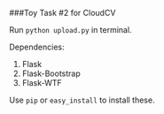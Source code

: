 ###Toy Task #2 for CloudCV

Run `python upload.py` in terminal.

Dependencies:

1. Flask
2. Flask-Bootstrap
3. Flask-WTF

Use `pip` or `easy_install` to install these.